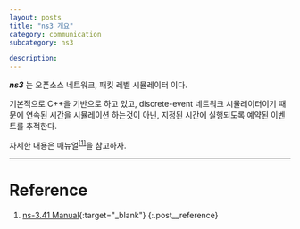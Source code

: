 ```yaml
---
layout: posts
title: "ns3 개요"
category: communication
subcategory: ns3

description:
---
```


***ns3*** 는 오픈소스 네트워크, 패킷 레벨 시뮬레이터 이다.

기본적으로 C++을 기반으로 하고 있고, discrete-event 네트워크 시뮬레이터이기 때문에 연속된 시간을 시뮬레이션 하는것이 아닌, 지정된 시간에 실행되도록 예약된 이벤트를 추적한다.

자세한 내용은 매뉴얼<sup><a href='#Reference'>[1]</a></sup>을 참고하자.

---

# <a name="Reference"></a>Reference

1. [ns-3.41 Manual](https://www.nsnam.org/docs/release/3.41/manual/singlehtml/index.html){:target="_blank"}
{:.post__reference}